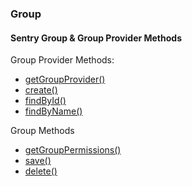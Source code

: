 ### Group
#### Sentry Group & Group Provider Methods

Group Provider Methods:

* [getGroupProvider()](#getGroupProvider "/manuals/sentry/groups/getGroupProvider")
* [create()](#create "/manuals/sentry/groups/create")
* [findById()](#findById "/manuals/sentry/groups/findById")
* [findByName()](#findByName "/manuals/sentry/groups/findByName")

Group Methods

* [getGroupPermissions()](#getGroupPermissions "/manuals/sentry/groups/getGroupPermissions")
* [save()](#save "/manuals/sentry/groups/save")
* [delete()](#delete "/manuals/sentry/groups/delete")